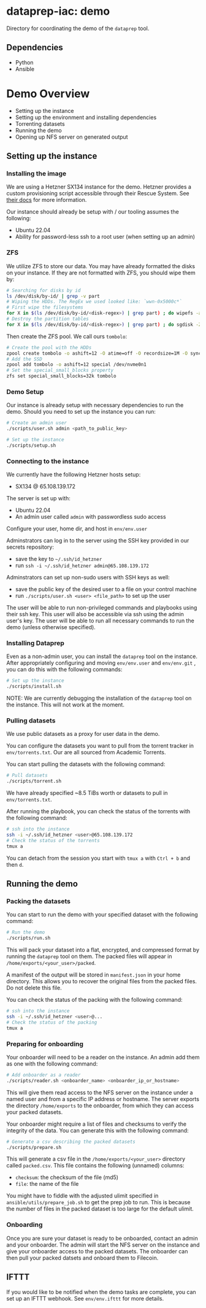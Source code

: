 # dataprep-iac: demo

Directory for coordinating the demo of the `dataprep` tool.

## Dependencies
- Python
- Ansible

# Demo Overview
- Setting up the instance
- Setting up the environment and installing dependencies
- Torrenting datasets
- Running the demo
- Opening up NFS server on generated output

## Setting up the instance

### Installing the image
We are using a Hetzner SX134 instance for the demo.
Hetzner provides a custom provisioning script accessible through their Rescue System.
See [their docs](https://docs.hetzner.com/robot/dedicated-server/operating-systems/installimage/) for more information.

Our instance should already be setup with / our tooling assumes the following:
- Ubuntu 22.04
- Ability for password-less ssh to a root user (when setting up an admin)

### ZFS
We utilize ZFS to store our data.
You may have already formatted the disks on your instance. If they are not formatted with ZFS, you should wipe them by:
```bash
# Searching for disks by id
ls /dev/disk/by-id/ | grep -v part
# Wiping the HDDs. The RegEx we used looked like: `wwn-0x5000c*`
# First wipe the filesystems
for X in $(ls /dev/disk/by-id/<disk-regex>) | grep part) ; do wipefs -a ${X}; done
# Destroy the partition tables
for X in $(ls /dev/disk/by-id/<disk-regex>) | grep part) ; do sgdisk -Z ${X}; done
```
Then create the ZFS pool. We call ours `tombolo`:
```bash
# Create the pool with the HDDs
zpool create tombolo -o ashift=12 -O atime=off -O recordsize=1M -O sync=disabled -O compression=on /dev/disk/by-id/<disk-regex>
# Add the SSD
zpool add tombolo -o ashift=12 special /dev/nvme0n1
# Set the special_small_blocks property
zfs set special_small_blocks=32k tombolo
```

### Demo Setup 
Our instance is already setup with necessary dependencies to run the demo.
Should you need to set up the instance you can run:

```bash
# Create an admin user
./scripts/user.sh admin <path_to_public_key>
```
```bash
# Set up the instance
./scripts/setup.sh
```

### Connecting to the instance
We currently have the following Hetzner hosts setup:
- SX134 @ 65.108.139.172

The server is set up with:
- Ubuntu 22.04
- An admin user called `admin` with passwordless sudo access

Configure your user, home dir, and host in `env/env.user`

Adminstrators can log in to the server using the SSH key provided in our secrets repository:
- save the key to `~/.ssh/id_hetzner`
- run `ssh -i ~/.ssh/id_hetzner admin@65.108.139.172`

Adminstrators can set up non-sudo users with SSH keys as well:
- save the public key of the desired user to a file on your control machine
- run `./scripts/user.sh <user> <file_path>` to set up the user

The user will be able to run non-privileged commands and playbooks using their ssh key. This user will also be accessible via ssh using the admin user's key.
The user will be able to run all necessary commands to run the demo (unless otherwise specified).

### Installing Dataprep 
Even as a non-admin user, you can install the `dataprep` tool on the instance.
After appropriately configuring and moving `env/env.user` and `env/env.git` , you can do this with the following commands:
```bash
# Set up the instance
./scripts/install.sh
```
NOTE: We are currently debugging the installation of the `dataprep` tool on the instance. This will not work at the moment.

### Pulling datasets
We use public datasets as a proxy for user data in the demo.

You can configure the datasets you want to pull from the torrent tracker in `env/torrents.txt`.
Our are all sourced from Academic Torrents.

You can start pulling the datasets with the following command:
```bash
# Pull datasets
./scripts/torrent.sh
```

We have already specified ~8.5 TiBs worth or datasets to pull in `env/torrents.txt`.

After running the playbook, you can check the status of the torrents with the following command:
```bash
# ssh into the instance
ssh -i ~/.ssh/id_hetzner <user>@65.108.139.172
# Check the status of the torrents
tmux a
```
You can detach from the session you start with `tmux a` with `Ctrl + b` and then `d`.

## Running the demo

### Packing the datasets

You can start to run the demo with your specified dataset with the following command:
```bash
# Run the demo
./scripts/run.sh
```

This will pack your dataset into a flat, encrypted, and compressed format by running the `dataprep` tool on them.
The packed files will appear in `/home/exports/<your_user>/packed`.

A manifest of the output will be stored in `manifest.json` in your home directory.
This allows you to recover the original files from the packed files. Do not delete this file.

You can check the status of the packing with the following command:
```bash
# ssh into the instance
ssh -i ~/.ssh/id_hetzner <user>@...
# Check the status of the packing
tmux a
```

### Preparing for onboarding

Your onboarder will need to be a reader on the instance.
An admin add them as one with the following command:

```bash
# Add onboarder as a reader
./scripts/reader.sh <onboarder_name> <onboarder_ip_or_hostname>
```

This will give them read access to the NFS server on the instance under a named user and from a specific IP address or hostname.
The server exports the directory `/home/exports` to the onboarder, from which they can access your packed datasets.

Your onboarder might require a list of files and checksums to verify the integrity of the data.
You can generate this with the following command:
```bash
# Generate a csv describing the packed datasets
./scripts/prepare.sh
```

This will generate a csv file in the `/home/exports/<your_user>` directory called `packed.csv`.
This file contains the following (unnamed) columns:
- `checksum`: the checksum of the file (md5)
- `file`: the name of the file

You might have to fiddle with the adjusted ulimit specified in `ansible/utils/prepare_job.sh` to get the prep job to run.
This is because the number of files in the packed dataset is too large for the default ulimit.

### Onboarding

Once you are sure your dataset is ready to be onboarded, contact an admin and your onboarder.
The admin will start the NFS server on the instance and give your onboarder access to the packed datasets.
The onboarder can then pull your packed datsets and onboard them to Filecoin.

## IFTTT

If you would like to be notified when the demo tasks are complete, you can set up an IFTTT webhook.
See `env/env.ifttt` for more details.
